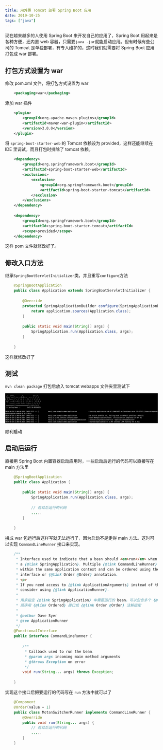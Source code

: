 ```yaml
---
title: 用外置 Tomcat 部署 Spring Boot 应用
date: 2019-10-25
tags: ["java"]
---
```


现在越来越多的人使用 Spring Boot 来开发自己的应用了，Spring Boot 用起来是各种方便，还内置 web 容器，只需要`java -jar`就能启动应用。但有时候有些公司的 Tomcat 是单独部署，有专人维护的，这时我们就需要将 Spring Boot 应用打包成 war 部署。

## 打包方式设置为 war

修改 pom.xml 文件，将打包方式设置为 war

```xml
    <packaging>war</packaging>
```

添加 war 插件

```xml
    <plugin> 
        <groupId>org.apache.maven.plugins</groupId> 
        <artifactId>maven-war-plugin</artifactId> 
        <version>3.0.0</version> 
    </plugin>
```

将 `spring-boot-starter-web` 的 Tomcat 依赖设为 provided，这样还能继续在 IDE 里调试，而且打包时排除了 tomcat 依赖。

```xml
    <dependency>
        <groupId>org.springframework.boot</groupId>
        <artifactId>spring-boot-starter-web</artifactId>
        <exclusions>
            <exclusion>
                <groupId>org.springframework.boot</groupId>
                <artifactId>spring-boot-starter-tomcat</artifactId>
            </exclusion>
        </exclusions>
    </dependency>
    
    <dependency> 
    	<groupId>org.springframework.boot</groupId> 
    	<artifactId>spring-boot-starter-tomcat</artifactId> 
    	<scope>provided</scope> 
    </dependency>
```

这样 pom 文件就修改好了。

## 修改入口方法

继承`SpringBootServletInitializer`类，并且重写`configure`方法 

```java
    @SpringBootApplication 
    public class Application extends SpringBootServletInitializer { 
    
        @Override 
        protected SpringApplicationBuilder configure(SpringApplicationBuilder application) { 
            return application.sources(Application.class); 
        } 
    
        public static void main(String[] args) { 
            SpringApplication.run(Application.class, args); 
        } 
    
    }
```

这样就修改好了

## 测试

`mvn clean package` 打包后放入 tomcat webapps 文件夹里测试下

![](/img/spring_boot_tomcat/Untitled.png)

顺利启动

## 启动后运行

直接用 Spring Boot 内置容器启动应用时，一些启动后运行的代码可以直接写在 main 方法里

```java
    @SpringBootApplication 
    public class Application { 
    
        public static void main(String[] args) { 
            SpringApplication.run(Application.class, args); 
    
            // 启动后运行的代码
            .....
        } 
    
    }
```

换成 war 包运行后这样写就无法运行了，因为启动不是走得 main 方法。这时可以实现 `CommandLineRunner` 接口来实现。

```java
    /**
     * Interface used to indicate that a bean should <em>run</em> when it is contained within
     * a {@link SpringApplication}. Multiple {@link CommandLineRunner} beans can be defined
     * within the same application context and can be ordered using the {@link Ordered}
     * interface or {@link Order @Order} annotation.
     * <p>
     * If you need access to {@link ApplicationArguments} instead of the raw String array
     * consider using {@link ApplicationRunner}.
     *
     * 用来指定 {@link SpringApplication} 中需要运行的 bean。可以包含多个 {@link CommandLineRunner}
     * 顺序用 {@link Ordered} 接口或 {@link Order @Order} 注解指定
     *
     * @author Dave Syer
     * @see ApplicationRunner
     */
    @FunctionalInterface
    public interface CommandLineRunner {
    
    	/**
    	 * Callback used to run the bean.
    	 * @param args incoming main method arguments
    	 * @throws Exception on error
    	 */
    	void run(String... args) throws Exception;
    
    }
```

实现这个接口后把要运行的代码写在 `run` 方法中就可以了

```java
    @Component
    @Order(value = 1)
    public class MotanSwitcherRunner implements CommandLineRunner {
        @Override
        public void run(String... args) {
            // 启动后运行的代码
            .....
        }
    }
```
